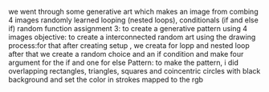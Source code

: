 we went through some generative art which makes an image from combing 4 images randomly
learned looping (nested loops), conditionals (if and else if) random function
assignment 3: to create a generative pattern using 4 images 
objective: to create a interconnected random art using the drawing
process:for that after creating setup , we creata for lopp and nested loop after that we create a random choice and an if condition 
        and make four argument for the if and one for else 
Pattern: to make the pattern, i did overlapping rectangles, triangles, squares and coincentric circles with black background and set the color in strokes mapped to the rgb

    

